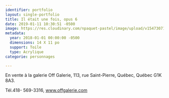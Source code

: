 ```yaml
---
identifier: portfolio
layout: single-portfolio
title: Il était une fois, opus 6
date: 2019-01-11 10:30:51 -0500
image: https://res.cloudinary.com/npaquet-pastel/image/upload/v1547307117/44265616_2187643068171595_2264983950239727616_n.jpg
metadata:
  year: 2018-01-01 00:00:00 -0500
  dimensions: 14 X 11 po
  support: Toile
  type: Acrylique
categorie: personnages

---
```

En vente à la galerie Off Galerie, 113, rue Saint-Pierre, Québec, Québec  G1K 8A3.

Tél.418- 569-3316, www.offgalerie.com